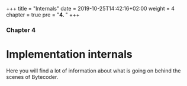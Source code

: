 +++
title = "Internals"
date = 2019-10-25T14:42:16+02:00
weight = 4
chapter = true
pre = "<b>4. </b>"
+++

### Chapter 4

# Implementation internals

Here you will find a lot of information about what is going on behind the scenes of Bytecoder.